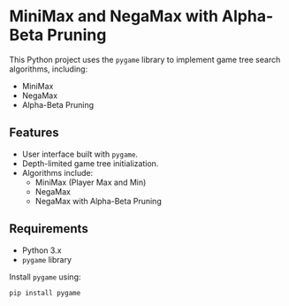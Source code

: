 # MiniMax and NegaMax with Alpha-Beta Pruning

This Python project uses the `pygame` library to implement game tree search algorithms, including:
- MiniMax
- NegaMax
- Alpha-Beta Pruning

## Features
- User interface built with `pygame`.
- Depth-limited game tree initialization.
- Algorithms include:
  - MiniMax (Player Max and Min)
  - NegaMax
  - NegaMax with Alpha-Beta Pruning

## Requirements
- Python 3.x
- `pygame` library

Install `pygame` using:

```bash
pip install pygame
